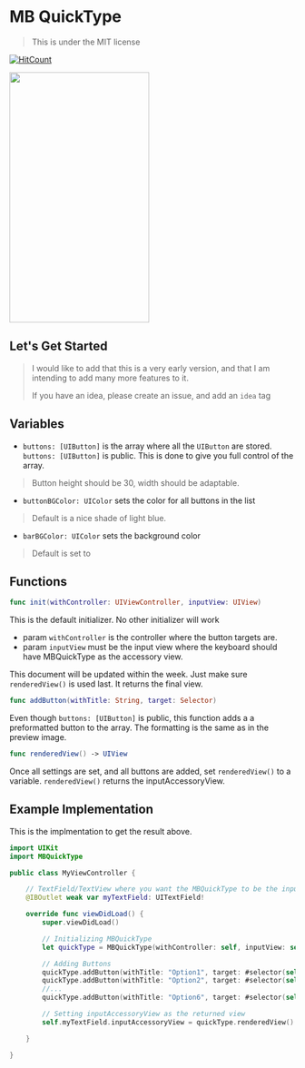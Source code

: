 # MB QuickType
> This is under the MIT license

[![HitCount](http://hits.dwyl.com/chih98/mbquicktype.svg)](http://hits.dwyl.com/chih98/mbquicktype)
<!-- [![Build Status](https://travis-ci.org/chih98/MBQuickType.svg?branch=master)](https://travis-ci.org/chih98/MBQuickType) -->


<img src="./preview.gif" width="246" height="441">

## Let's Get Started

> I would like to add that this is a very early version, and that I am intending to add many more features to it.
>
> If you have an idea, please create an issue, and add an `idea` tag


## Variables

* `buttons: [UIButton]` is the array where all the `UIButton` are stored. `buttons: [UIButton]` is public. This is done to give you full control of the array.

> Button height should be 30, width should be adaptable.

* `buttonBGColor: UIColor` sets the color for all buttons in the list

> Default is a nice shade of light blue.

* `barBGColor: UIColor` sets the background color

> Default is set to

## Functions

```Swift
func init(withController: UIViewController, inputView: UIView)
```
This is the default initializer. No other initializer will work
* param `withController` is the controller where the button targets are.
* param `inputView` must be the input view where the keyboard should have MBQuickType as the accessory view.

This document will be updated within the week. Just make sure `renderedView()` is used last. It returns the final view.

```Swift
func addButton(withTitle: String, target: Selector)
```
Even though `buttons: [UIButton]` is public, this function adds a a preformatted button to the array. The formatting is the same as in the preview image.

```Swift
func renderedView() -> UIView
```
Once all settings are set, and all buttons are added, set `renderedView()` to a variable. `renderedView()` returns the inputAccessoryView.

## Example Implementation

This is the implmentation to get the result above.

```Swift
import UIKit
import MBQuickType

public class MyViewController {

    // TextField/TextView where you want the MBQuickType to be the inputAccessoryView.
    @IBOutlet weak var myTextField: UITextField!

    override func viewDidLoad() {
        super.viewDidLoad()

        // Initializing MBQuickType
        let quickType = MBQuickType(withController: self, inputView: self.textField)

        // Adding Buttons
        quickType.addButton(withTitle: "Option1", target: #selector(self.buttonAction(_:)))
        quickType.addButton(withTitle: "Option2", target: #selector(self.buttonAction(_:)))
        //...
        quickType.addButton(withTitle: "Option6", target: #selector(self.buttonAction(_:)))

        // Setting inputAccessoryView as the returned view
        self.myTextField.inputAccessoryView = quickType.renderedView()

    }

}

```

